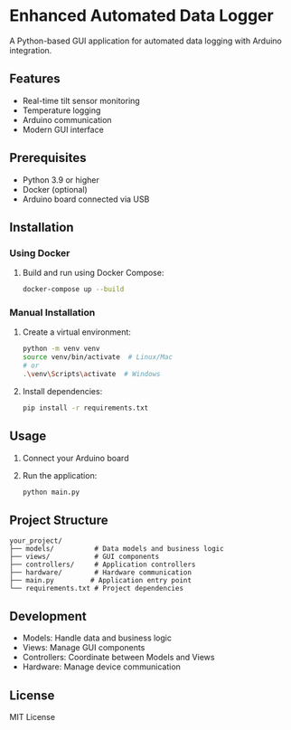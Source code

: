 # Enhanced Automated Data Logger

A Python-based GUI application for automated data logging with Arduino integration.

## Features

- Real-time tilt sensor monitoring
- Temperature logging
- Arduino communication
- Modern GUI interface

## Prerequisites

- Python 3.9 or higher
- Docker (optional)
- Arduino board connected via USB

## Installation

### Using Docker

1. Build and run using Docker Compose:
   ```bash
   docker-compose up --build
   ```

### Manual Installation

1. Create a virtual environment:
   ```bash
   python -m venv venv
   source venv/bin/activate  # Linux/Mac
   # or
   .\venv\Scripts\activate  # Windows
   ```

2. Install dependencies:
   ```bash
   pip install -r requirements.txt
   ```

## Usage

1. Connect your Arduino board

2. Run the application:
   ```bash
   python main.py
   ```

## Project Structure

```
your_project/
├── models/          # Data models and business logic
├── views/           # GUI components
├── controllers/     # Application controllers
├── hardware/        # Hardware communication
├── main.py         # Application entry point
└── requirements.txt # Project dependencies
```

## Development

- Models: Handle data and business logic
- Views: Manage GUI components
- Controllers: Coordinate between Models and Views
- Hardware: Manage device communication

## License

MIT License
















